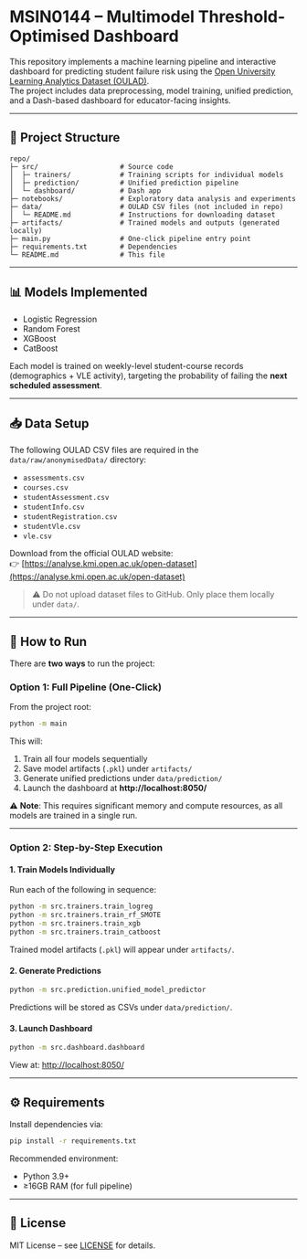 # MSIN0144 – Multimodel Threshold-Optimised Dashboard

This repository implements a machine learning pipeline and interactive dashboard for predicting student failure risk using the [Open University Learning Analytics Dataset (OULAD)](https://analyse.kmi.open.ac.uk/open-dataset).  
The project includes data preprocessing, model training, unified prediction, and a Dash-based dashboard for educator-facing insights.

---

## 📂 Project Structure

```
repo/
├─ src/                    # Source code
│  ├─ trainers/            # Training scripts for individual models
│  ├─ prediction/          # Unified prediction pipeline
│  └─ dashboard/           # Dash app
├─ notebooks/              # Exploratory data analysis and experiments
├─ data/                   # OULAD CSV files (not included in repo)
│  └─ README.md            # Instructions for downloading dataset
├─ artifacts/              # Trained models and outputs (generated locally)
├─ main.py                 # One-click pipeline entry point
├─ requirements.txt        # Dependencies
└─ README.md               # This file
```

---

## 📊 Models Implemented
- Logistic Regression
- Random Forest
- XGBoost
- CatBoost

Each model is trained on weekly-level student-course records (demographics + VLE activity), targeting the probability of failing the **next scheduled assessment**.

---

## 📥 Data Setup
The following OULAD CSV files are required in the `data/raw/anonymisedData/` directory:

- `assessments.csv`
- `courses.csv`
- `studentAssessment.csv`
- `studentInfo.csv`
- `studentRegistration.csv`
- `studentVle.csv`
- `vle.csv`

Download from the official OULAD website:  
👉 [https://analyse.kmi.open.ac.uk/open-dataset](https://analyse.kmi.open.ac.uk/open-dataset)

> ⚠️ Do not upload dataset files to GitHub. Only place them locally under `data/`.

---

## 🚀 How to Run

There are **two ways** to run the project:

### **Option 1: Full Pipeline (One-Click)**
From the project root:
```bash
python -m main
```

This will:
1. Train all four models sequentially  
2. Save model artifacts (`.pkl`) under `artifacts/`  
3. Generate unified predictions under `data/prediction/`  
4. Launch the dashboard at **http://localhost:8050/**  

⚠️ **Note**: This requires significant memory and compute resources, as all models are trained in a single run.

---

### **Option 2: Step-by-Step Execution**

#### 1. Train Models Individually
Run each of the following in sequence:
```bash
python -m src.trainers.train_logreg
python -m src.trainers.train_rf_SMOTE
python -m src.trainers.train_xgb
python -m src.trainers.train_catboost
```
Trained model artifacts (`.pkl`) will appear under `artifacts/`.

#### 2. Generate Predictions
```bash
python -m src.prediction.unified_model_predictor
```
Predictions will be stored as CSVs under `data/prediction/`.

#### 3. Launch Dashboard
```bash
python -m src.dashboard.dashboard
```
View at: [http://localhost:8050/](http://localhost:8050/)

---

## ⚙️ Requirements
Install dependencies via:
```bash
pip install -r requirements.txt
```

Recommended environment:  
- Python 3.9+  
- ≥16GB RAM (for full pipeline)  

---

## 📑 License
MIT License – see [LICENSE](LICENSE) for details.
